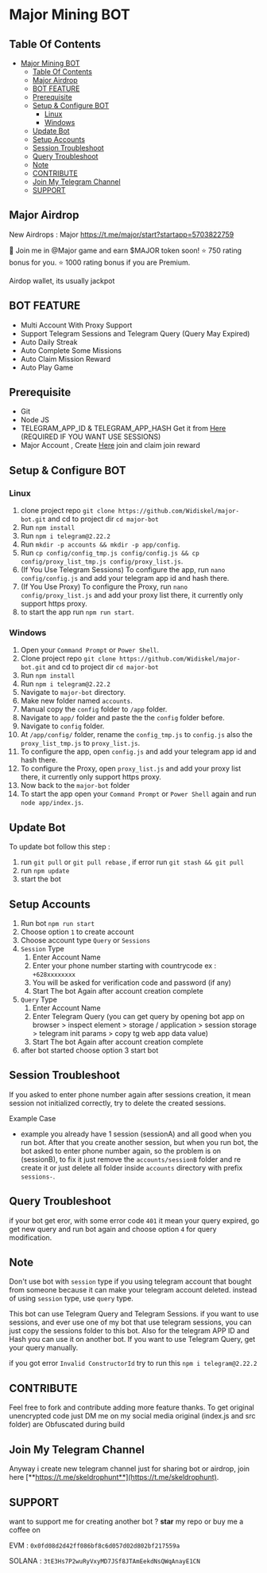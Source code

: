 # Major Mining BOT

## Table Of Contents
- [Major Mining BOT](#major-mining-bot)
  - [Table Of Contents](#table-of-contents)
  - [Major Airdrop](#major-airdrop)
  - [BOT FEATURE](#bot-feature)
  - [Prerequisite](#prerequisite)
  - [Setup \& Configure BOT](#setup--configure-bot)
    - [Linux](#linux)
    - [Windows](#windows)
  - [Update Bot](#update-bot)
  - [Setup Accounts](#setup-accounts)
  - [Session Troubleshoot](#session-troubleshoot)
  - [Query Troubleshoot](#query-troubleshoot)
  - [Note](#note)
  - [CONTRIBUTE](#contribute)
  - [Join My Telegram Channel](#join-my-telegram-channel)
  - [SUPPORT](#support)

## Major Airdrop
New Airdrops : Major
https://t.me/major/start?startapp=5703822759

👑 Join me in @Major game and earn $MAJOR token soon!
⭐️ 750 rating bonus for you.
⭐️ 1000 rating bonus if you are Premium.

Airdop wallet, its usually jackpot

## BOT FEATURE

- Multi Account With Proxy Support
- Support Telegram Sessions and Telegram Query (Query May Expired)
- Auto Daily Streak
- Auto Complete Some Missions
- Auto Claim Mission Reward
- Auto Play Game

## Prerequisite

- Git
- Node JS
- TELEGRAM_APP_ID & TELEGRAM_APP_HASH Get it from [Here](https://my.telegram.org/auth?to=apps) (REQUIRED IF YOU WANT USE SESSIONS)
- Major Account , Create [Here](https://t.me/major/start?startapp=5703822759) join and claim join reward

## Setup & Configure BOT

### Linux
1. clone project repo 
   ```git clone https://github.com/Widiskel/major-bot.git``` 
   and cd to project dir 
   ```cd major-bot```
2. Run 
   ```npm install```
3. Run 
   ```npm i telegram@2.22.2```
4. Run 
   ```mkdir -p accounts && mkdir -p app/config```.
5. Run 
   ```cp config/config_tmp.js config/config.js && cp config/proxy_list_tmp.js config/proxy_list.js```.
6. (If You Use Telegram Sessions) To configure the app, run 
   ```nano config/config.js```
   and add your telegram app id and hash there.
7. (If You Use Proxy) To configure the Proxy, run 
   ```nano config/proxy_list.js``` 
   and add your proxy list there, it currently only support https proxy.
8. to start the app run 
   ```npm run start```.
   
### Windows
1. Open your `Command Prompt` or `Power Shell`.
2. Clone project repo 
   ```git clone https://github.com/Widiskel/major-bot.git``` 
   and cd to project dir 
   ```cd major-bot```
3. Run 
   ```npm install```
4. Run 
   ```npm i telegram@2.22.2```
5. Navigate to `major-bot` directory. 
6. Make new folder named `accounts`.
7. Manual copy the `config` folder to `/app` folder. 
8. Navigate to `app/` folder and paste the the `config` folder before.
9.  Navigate to `config` folder.
10. At `/app/config/` folder, rename the `config_tmp.js` to `config.js` also the `proxy_list_tmp.js` to `proxy_list.js`.
11. To configure the app, open `config.js` and add your telegram app id and hash there.
12. To configure the Proxy, open `proxy_list.js` and add your proxy list there, it currently only support https proxy.
13. Now back to the `major-bot` folder
14. To start the app open your `Command Prompt` or `Power Shell` again and run `node app/index.js`.

## Update Bot

To update bot follow this step :
1. run `git pull` or `git pull rebase` , if error run `git stash && git pull`
2. run `npm update`
3. start the bot

## Setup Accounts

1. Run bot `npm run start`
2. Choose option `1` to create account
3. Choose account type `Query` or `Sessions`
4. `Session` Type
   1. Enter Account Name
   2. Enter your phone number starting with countrycode ex : `+628xxxxxxxx`
   3. You will be asked for verification code and password (if any)
   4. Start The bot Again after account creation complete
5. `Query` Type
   1. Enter Account Name
   2. Enter Telegram Query (you can get query by opening bot app on browser > inspect element > storage / application > session storage > telegram init params > copy tg web app data value)
   3. Start The bot Again after account creation complete
6.  after bot started choose option 3 start bot
   

## Session Troubleshoot
If you asked to enter phone number again after sessions creation, it mean session not initialized correctly, try to delete the created sessions. 

Example Case
- example you already have 1 session (sessionA) and all good when you run bot. After that you create another session, but when you run bot, the bot asked to enter phone number again, so the problem is on (sessionB), to fix it just remove the `accounts/sessionB` folder and re create it or just delete all folder inside `accounts` directory with prefix `sessions-`.

## Query Troubleshoot
if your bot get eror, with some error code `401` it mean your query expired, go get new query and run bot again and choose option `4` for query modification. 

## Note

Don't use bot with `session` type if you using telegram account that bought from someone because it can make your telegram account deleted. instead of using `session` type, use `query` type.

This bot can use Telegram Query and Telegram Sessions. if you want to use sessions, and ever use one of my bot that use telegram sessions, you can just copy the sessions folder to this bot. Also for the telegram APP ID and Hash you can use it on another bot. If you want to use Telegram Query, get your query manually.

if you got error `Invalid ConstructorId` try to run this ```npm i telegram@2.22.2```

## CONTRIBUTE

Feel free to fork and contribute adding more feature thanks. To get original unencrypted code just DM me on my social media original (index.js and src folder) are Obfuscated during build

## Join My Telegram Channel

Anyway i create new telegram channel just for sharing bot or airdrop, join here
[**https://t.me/skeldrophunt**](https://t.me/skeldrophunt).

## SUPPORT

want to support me for creating another bot ?
**star** my repo or buy me a coffee on

EVM : `0x0fd08d2d42ff086bf8c6d057d02d802bf217559a`

SOLANA : `3tE3Hs7P2wuRyVxyMD7JSf8JTAmEekdNsQWqAnayE1CN`
